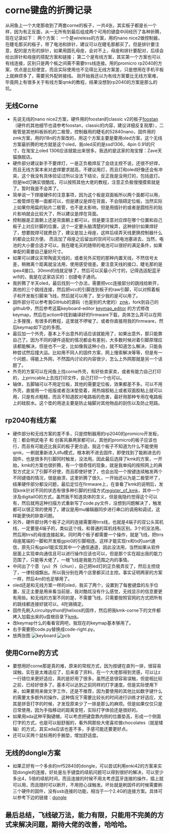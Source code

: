 # corne键盘的折腾记录
从闲鱼上一个大佬那收到了两套corne的板子，一共4张，其实板子都是长一个样，因为有正反面，从一无所有到最后组成两个可用的键盘中间经历了各种折腾，现在记录如下：
两个方案：
一个是wireless的方案，用的nano nice2做控制器，在睫毛那买的板子，带了电池和排针，建议可以在睫毛那都买了。但是排针要注意，配的是方形的排针，如果用圆孔母座，会对不上，母座和排针要配对，后续会给出排针和母座的搭配方案和链接；
第二个是有线方案，其实第一个方案也可以有线连接，区别只是两个板之间需不需要trrs线连接。用的promicro rp2040的方案，优点是比较便宜，而且实际使用也不见得比无线方案差，只是想用在手机平板上就麻烦多了，需要另外配转接线。
刚开始我还以为有线方案要比无线方案难，毕竟网上有很多关于有线方案qmk的教程，结果没想到rp2040的方案是那么的坑。

## 无线Corne
- 先说无线的nano nice2方案，硬件用的foostan的classic v2的板子[foostan](https://github.com/foostan/crkbd)（硬件的其他细节也请参考foostan，classic的内容，建议详细反复观摩），二极管是其他料板拆机的二极管，控制器用的睫毛的52840nano，固件用的zmk方案，用的t18n的方案改的，用这个方案主要是要用oled方案，这个无线方案最折腾的地方就是这个oled，我oled买的是ssd1306，4pin 0.91的尺寸，在淘宝上oled 1306应该就能出来很多。我选的是这家的淘宝搜：Zave天猫旗舰店。
- 硬件部分建议新手不要焊灯，一是正负极焊反了会烧主控不说，还很不好焊，而且无线方案本来对虚焊要求就高，不建议用灯，而且灯和oled好像还会有冲突，这个我没有具体验证过所以没法下结论，反正我是没用灯的，包括底灯。但是led灯确实很酷炫，可以按照其他大佬的教程，注意正负极慢慢摸索就是了。暂时我是不会弄了。
- 简单说一下焊接硬件的注意事项，因为这个板是双面板所以两个面都可以用，二极管焊在哪一面都可以，但是建议是焊在背面，不会阻碍定位板，当然实际上如果你用扁的贴片二极管，也不是太影响，但是用插针的或者是圆柱形的贴片影响就会比较大了，所以建议是焊在背面。
- 控制器是正面朝上还是背面朝上都可以，但是要注意对应焊在哪个位置和自己板子上对应针脚的位置，这个一定要头脑清楚的时候弄，这种排针如果焊好了，想要脱焊可就费劲了，建议是加上母座，这样后续弄天线更换控制器什么的都会比较方便。
而且加了母座之后留出的空间可以把电池塞进去，当然，电池的大小要合适才可以，我在睫毛买的随带的电池可以很好的满足条件，如果单配的需要自己量好尺寸。
- 如果可以建议买带陶瓷天线的，或者另外买短的那种内置天线，不然信号太差，稍微离个距离就没法用，使用感受很差。要注意天线的接口，睫毛那的是ipex4接口。30mm的线就足够了，然后可以买最小尺寸的，记得选适配蓝牙wifi的，我是在这家店买的：创捷电子通讯。
- 我折腾了半天oled，最后找到一个办法，需要把vcc连接部分的跳线给断开，其他的三个跳线连接，然后把vcc的引脚连到板子的raw引脚，可以对照着板子和开发板引脚来飞线，然后就可以用了，至少我的是可以用了。
- 固件部分可以参考我GitHub的源码（也是别的大佬的）[zmk](https://github.com/lincoo2436/zmk-config-t18n)，fork到自己的github中，然后参考这篇keyboard-editor [keymap_editor](https://github.com/nickcoutsos/keymap-editor) 的方式修改keymap，然后在action中找到编译好的firmware下载，具体怎么弄可以在网上多搜搜，有很多的教程，这里就不啰唆了。或者你直接用我的firmware，然后keymap如下边的多图。
- 最后加一个外壳，基本上不出意外的话应该就能用了，如果出意外，那只能靠自己了。因为不同的硬件适配的情况都会有差别，大多数时候对着引脚原理应该都能解决，但是也不一定，比如像我这种小白，就不知道怎么解决，只能各种尝试然后撞大运。比如用不同人的固件方案，网上搜索解决等等，但是有一个问题，得能上外网，不然国内讨论的内容很少，怎么上外网那就是另一个话题了。
- 外壳的方案可以在闲鱼上找corne外壳，有好些卖家卖，或者有能力自己打印的，上princable上去找打印文件，自己打印一个也可以。
- 轴体，五脚轴可以不用定位板，其他的需要定位板，效果都差不多。可以不用外壳，直接用一个纸版或者泡沫垫垫着，用热熔胶粘上或者双面胶粘上就可以用，只是有点粗糙，而且不知道胶对电路板的危害，最好用那种专用在电路板上的硅胶水。这个垫的用途主要是防止轴脚对其他物品的刮伤以及防止短路。

## rp2040有线方案
- 硬件部分和无线方案的差不多，只是控制器用的rp2040的promicro开发板，在：都会明武电子 和 创客风暴两家都可以，其他的promicro的板子应该也行，而且有可能还比我买的板子更合适，我这个板子不知道为什么不能使用qmk，一刷就重新进入dfu模式，根本刷不进去固件，即使找到了能刷进去的固件，也是很多列引脚同时触发，没法用。因此最后选择了kmk的方案，一开始，kmk的方案也很折腾，有一个很奇怪的现象，就是我单纯的按照网上的典型方式定义了引脚不好使，而且即使好使了，也会出现一个按键连续触发两个不同键值的情况，很是崩溃，这里折腾了很久，一开始还以为是二极管坏了，结果硬件部分都没问题，最后定位在firmware上，在查看了kmk的说明后，发现kmk针对不同的状态有很多种引脚的扫描方式[register_of_kmk](https://kmkfw.io/scanners/)，其中一个涉及digitalIO的方式，虽然我不知道具体的含义，但是我隐约觉得这个可以有，然后就用这种扫描方式重新写了code.py文件，没想到问题解决了，触发都可以很正常的使用了。建议是用mu编辑器同步进行串口的调用和调试，这样能更快的排查问题。
- 另外，硬件部分两个板子之间的连接需要用trrs线，也就是4端子的双公头耳机线，一定要是4端子的，类似这个线，和普通的耳机线有区别。3个的没法用。然后用trrs的母座连接起来。同时两个板子都需要一个操作，就是飞线，把trrs母座尾端的一脚和开发板gpio0的引脚相连。这样才能实现rx和tx的uart通信，原先只有gpio1能实现其中一个通信通道，因此没法用，当然如果从软件层面上实现单向通信且可以进行操作应该也可以，但是那个实在超出我的能力范围了，只能等大佬了，一根飞线是我能力范围之内的事情。 
- 中间出了个意（yu）外（chun），自己把led灯的正负极弄反了，然后主控烧了，一律轻烟飘出。所以我分别在两个店里都买过主控。事实证明两家的方案一样，然后4m的也足够用了。
- oled还是和无线方案一样的oled，我买了两个，设置到了每套键盘的左手位置，反正主要是用来看当前层，我对酷炫没有什么感觉，无线显示的信息要更有用些。和无线的方案不同的是，不需要飞线，只需要按照官网的方式把所有的跳线都连接好就可以，4陀锡搞定。 
- 固件先刷入circuitpython的helixos的固件，然后把我kmk-corne下的文件都拷入加载出来的u盘根目录下[kmk](https://github.com/lincoo2436/kmk-rp2040-corne)。
- 改keymap什么的看看官网吧，我现在的keymap基本够用了。  
- 右手需要把code.py替换成code-right.py。
- 放两张图
  ![keyboard](./keyboard.jpg)
  ![pcb](./pcb.jpg)

## 使用Corne的方式
- 要想用好corne那是真的难，原来的常规方式，因为按键在直列一排，很容易误触，实在是太难适应了，后来查了资料，在一个大佬那得到灵感，可以让z一行错位来更好适应，真的是好用了很多。虽然还是很容易误触，但是相比较之前，已经好很多了。基本可以达到之前同样的打字速度。但是实际使用下来，如果要用来做文字工作，还是不推荐，因为要使用的其他比如数字键什么的需要太多额外的操作，这种情况下需要比较长的时间进行训练才好适应，尤其是拼音打字的时候，才发现原来少了一排是那么的麻烦。但是如果仅仅只是日常使用，因为手指移动的距离变短，实际打字体验还是很好的。
- 如果用xda这种平胸键帽，可以考虑把键盘靠内侧的位置垫高，形成一个侧面打字的方式，也是可以挺舒服的，看外网那些大佬喜欢做chocolates（就是矮轴）的方式，其实xda应该也差不多，手感可能还要更好点。
- 还可以买两个鼠标用的手腕垫，增加舒适度。

## 无线的dongle方案
- 如果正好有一个多余的nrf52840的dongle，可以尝试利用enki42的方案来实现dongle的连接，好处是左手键盘的续航问题可以得到很好的解决，可以至少多出4，5倍的续航时间，而且连接的时候不用太考虑蓝牙连接的操作，插上就可以用，而且随时可以断开，不用担心误触发。坏处就是刷固件的时候需要刷三个硬件的固件，没有usb连接的功能，相当于一个2.4G的连接方案。具体可以参考下边的链接：[dongle](https://github.com/lincoo2436/zmk-enki42-dongle)

## 最后总结，飞线破万法，能力有限，只能用不完美的方式来解决问题，期待大佬的改善，哈哈哈。
